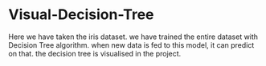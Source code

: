 # Visual-Decision-Tree
Here we have taken the iris dataset. we have trained the entire dataset with Decision Tree algorithm. when new data is fed to this model, it can predict on that. the decision tree is visualised in the project.
